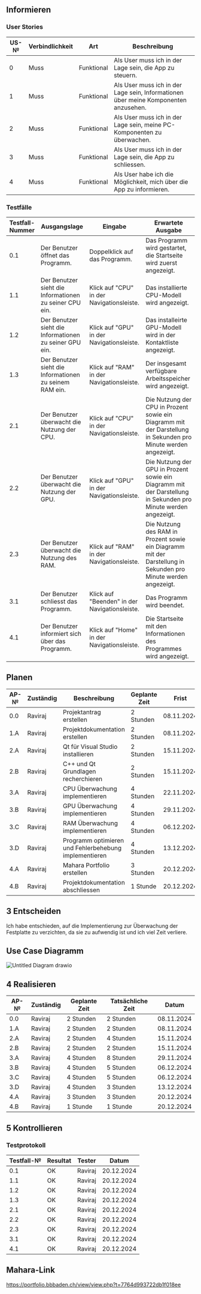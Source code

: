 ## Informieren

### User Stories

| US-№ | Verbindlichkeit | Art          | Beschreibung                                                       |
| ---- | --------------- | ------------ | ------------------------------------------------------------------|
| 0    | Muss            | Funktional   | Als User muss ich in der Lage sein, die App zu steuern. |
| 1    | Muss            | Funktional   | Als User muss ich in der Lage sein, Informationen über meine Komponenten anzusehen. |
| 2    | Muss            | Funktional   | Als User muss ich in der Lage sein, meine PC-Komponenten zu überwachen. |
| 3    | Muss            | Funktional   | Als User muss ich in der Lage sein, die App zu schliessen. |
| 4    | Muss            | Funktional   | Als User habe ich die Möglichkeit, mich über die App zu informieren. |



### Testfälle

| Testfall-Nummer | Ausgangslage                                  | Eingabe                                        | Erwartete Ausgabe                                                      |
| --------------- | --------------------------------------------- | ---------------------------------------------- | ---------------------------------------------------------------------- |
| 0.1             | Der Benutzer öffnet das Programm.                  | Doppelklick auf das Programm.                  | Das Programm wird gestartet, die Startseite wird zuerst angezeigt.                                         |
| 1.1             | Der Benutzer sieht die Informationen zu seiner CPU ein.| Klick auf "CPU" in der Navigationsleiste. | Das installierte CPU-Modell wird angezeigt.                   |
| 1.2             | Der Benutzer sieht die Informationen zu seiner GPU ein.| Klick auf "GPU" in der Navigationsleiste. | Das installeirte GPU-Modell wird in der Kontaktliste angezeigt.                   |
| 1.3            | Der Benutzer sieht die Informationen zu seinem RAM ein.| Klick auf "RAM" in der Navigationsleiste. | Der insgesamt verfügbare Arbeitsspeicher wird angezeigt. |
| 2.1             | Der Benutzer überwacht die Nutzung der CPU.    | Klick auf "CPU" in der Navigationsleiste.             | Die Nutzung der CPU in Prozent sowie ein Diagramm mit der Darstellung in Sekunden pro Minute werden angezeigt. |
| 2.2             |  Der Benutzer überwacht die Nutzung der GPU.       | Klick auf "GPU" in der Navigationsleiste.  | Die Nutzung der GPU in Prozent sowie ein Diagramm mit der Darstellung in Sekunden pro Minute werden angezeigt. |
| 2.3             |  Der Benutzer überwacht die Nutzung des RAM.       | Klick auf "RAM" in der Navigationsleiste.  | Die Nutzung des RAM in Prozent sowie ein Diagramm mit der Darstellung in Sekunden pro Minute werden angezeigt. |
| 3.1             | Der Benutzer schliesst das Programm.    | Klick auf "Beenden" in der Navigationsleiste.               | Das Programm wird beendet. |
| 4.1             | Der Benutzer informiert sich über das Programm.         | Klick auf "Home" in der Navigationsleiste.            | Die Startseite mit den Informationen des Programmes wird angezeigt. |

## Planen


| AP-№ | Zuständig | Beschreibung                            | Geplante Zeit | Frist        |
| ---- | --------- | --------------------------------------- | ------------- | ------------ |
| 0.0  | Raviraj   | Projektantrag erstellen  | 2 Stunden    | 08.11.2024   |
| 1.A  | Raviraj   | Projektdokumentation erstellen     | 2 Stunden     | 08.11.2024  |
| 2.A  | Raviraj   | Qt für Visual Studio installieren         | 2 Stunden    | 15.11.2024   |
| 2.B  | Raviraj   | C++ und Qt Grundlagen recherchieren | 2 Stunden | 15.11.2024   |
| 3.A  | Raviraj   | CPU Überwachung implementieren | 4 Stunden | 22.11.2024   |
| 3.B  | Raviraj   | GPU Überwachung implementieren         | 4 Stunden     | 29.11.2024   |
| 3.C  | Raviraj   | RAM Überwachung implementieren         | 4 Stunden     | 06.12.2024   |
| 3.D  | Raviraj   | Programm optimieren und Fehlerbehebung implementieren         | 4 Stunden     | 13.12.2024   |
| 4.A  | Raviraj   | Mahara Portfolio erstellen        | 3 Stunden    | 20.12.2024   |
| 4.B  | Raviraj   | Projektdokumentation abschliessen        | 1 Stunde    | 20.12.2024   |

## 3 Entscheiden

Ich habe entschieden, auf die Implementierung zur Überwachung der Festplatte zu verzichten, da sie zu aufwendig ist und ich viel Zeit verliere.

## Use Case Diagramm

![Untitled Diagram drawio](https://github.com/user-attachments/assets/bfc669be-a7c5-4d18-981d-5bfb6d135a18)


## 4 Realisieren

| AP-№ | Zuständig | Geplante Zeit | Tatsächliche Zeit | Datum      |
| ---- | --------- | ------------- | ----------------- | ---------- |
| 0.0  | Raviraj   | 2 Stunden      | 2 Stunden         | 08.11.2024 |
| 1.A  | Raviraj   | 2 Stunden      | 2 Stunden      | 08.11.2024 |
| 2.A  | Raviraj   | 2 Stunden      | 4 Stunden         | 15.11.2024 |
| 2.B  | Raviraj   | 2 Stunden      | 2 Stunden        | 15.11.2024 |
| 3.A  | Raviraj   | 4 Stunden      | 8 Stunden         | 29.11.2024 |
| 3.B  | Raviraj   | 4 Stunden     | 5 Stunden        | 06.12.2024 |
| 3.C  | Raviraj   | 4 Stunden     | 5 Stunden        | 06.12.2024 |
| 3.D  | Raviraj   | 4 Stunden     | 3 Stunden        | 13.12.2024 |
| 4.A  | Raviraj   | 3 Stunden      | 3 Stunden         | 20.12.2024 |
| 4.B  | Raviraj   | 1 Stunde      | 1 Stunde        | 20.12.2024 |

## 5 Kontrollieren

### Testprotokoll

| Testfall-№ | Resultat | Tester  | Datum     |
| -----------| ---------| --------| ----------|
| 0.1        | OK       | Raviraj | 20.12.2024|
| 1.1        | OK       | Raviraj | 20.12.2024|
| 1.2        | OK       | Raviraj | 20.12.2024|
| 1.3        | OK       | Raviraj | 20.12.2024|
| 2.1        | OK       | Raviraj | 20.12.2024|
| 2.2        | OK       | Raviraj | 20.12.2024|
| 2.3        | OK       | Raviraj | 20.12.2024|
| 3.1        | OK       | Raviraj | 20.12.2024|
| 4.1        | OK       | Raviraj | 20.12.2024|

## Mahara-Link
https://portfolio.bbbaden.ch/view/view.php?t=7764d993722db1f018ee
